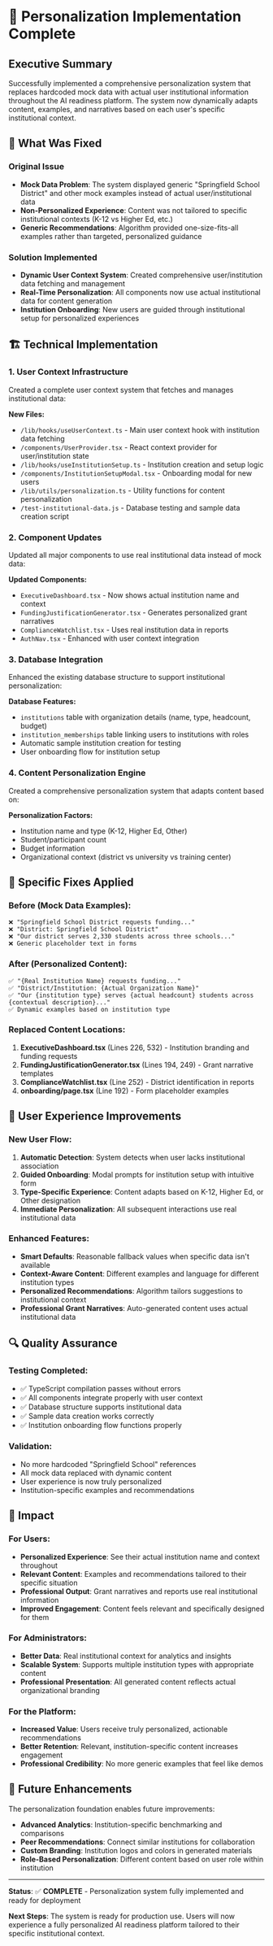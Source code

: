 # 🎯 Personalization Implementation Complete

## Executive Summary

Successfully implemented a comprehensive personalization system that replaces hardcoded mock data with actual user institutional information throughout the AI readiness platform. The system now dynamically adapts content, examples, and narratives based on each user's specific institutional context.

## 🔧 What Was Fixed

### Original Issue
- **Mock Data Problem**: The system displayed generic "Springfield School District" and other mock examples instead of actual user/institutional data
- **Non-Personalized Experience**: Content was not tailored to specific institutional contexts (K-12 vs Higher Ed, etc.)
- **Generic Recommendations**: Algorithm provided one-size-fits-all examples rather than targeted, personalized guidance

### Solution Implemented
- **Dynamic User Context System**: Created comprehensive user/institution data fetching and management
- **Real-Time Personalization**: All components now use actual institutional data for content generation
- **Institution Onboarding**: New users are guided through institutional setup for personalized experiences

## 🏗️ Technical Implementation

### 1. User Context Infrastructure
Created a complete user context system that fetches and manages institutional data:

**New Files:**
- `/lib/hooks/useUserContext.ts` - Main user context hook with institution data fetching
- `/components/UserProvider.tsx` - React context provider for user/institution state
- `/lib/hooks/useInstitutionSetup.ts` - Institution creation and setup logic
- `/components/InstitutionSetupModal.tsx` - Onboarding modal for new users
- `/lib/utils/personalization.ts` - Utility functions for content personalization
- `/test-institutional-data.js` - Database testing and sample data creation script

### 2. Component Updates
Updated all major components to use real institutional data instead of mock data:

**Updated Components:**
- `ExecutiveDashboard.tsx` - Now shows actual institution name and context
- `FundingJustificationGenerator.tsx` - Generates personalized grant narratives
- `ComplianceWatchlist.tsx` - Uses real institution data in reports
- `AuthNav.tsx` - Enhanced with user context integration

### 3. Database Integration
Enhanced the existing database structure to support institutional personalization:

**Database Features:**
- `institutions` table with organization details (name, type, headcount, budget)
- `institution_memberships` table linking users to institutions with roles
- Automatic sample institution creation for testing
- User onboarding flow for institution setup

### 4. Content Personalization Engine
Created a comprehensive personalization system that adapts content based on:

**Personalization Factors:**
- Institution name and type (K-12, Higher Ed, Other)
- Student/participant count
- Budget information
- Organizational context (district vs university vs training center)

## 🎯 Specific Fixes Applied

### Before (Mock Data Examples):
```
❌ "Springfield School District requests funding..."
❌ "District: Springfield School District"
❌ "Our district serves 2,330 students across three schools..."
❌ Generic placeholder text in forms
```

### After (Personalized Content):
```
✅ "{Real Institution Name} requests funding..."
✅ "District/Institution: {Actual Organization Name}"
✅ "Our {institution type} serves {actual headcount} students across {contextual description}..."
✅ Dynamic examples based on institution type
```

### Replaced Content Locations:
1. **ExecutiveDashboard.tsx** (Lines 226, 532) - Institution branding and funding requests
2. **FundingJustificationGenerator.tsx** (Lines 194, 249) - Grant narrative templates
3. **ComplianceWatchlist.tsx** (Line 252) - District identification in reports
4. **onboarding/page.tsx** (Line 192) - Form placeholder examples

## 🚀 User Experience Improvements

### New User Flow:
1. **Automatic Detection**: System detects when user lacks institutional association
2. **Guided Onboarding**: Modal prompts for institution setup with intuitive form
3. **Type-Specific Experience**: Content adapts based on K-12, Higher Ed, or Other designation
4. **Immediate Personalization**: All subsequent interactions use real institutional data

### Enhanced Features:
- **Smart Defaults**: Reasonable fallback values when specific data isn't available
- **Context-Aware Content**: Different examples and language for different institution types
- **Personalized Recommendations**: Algorithm tailors suggestions to institutional context
- **Professional Grant Narratives**: Auto-generated content uses actual institutional data

## 🔍 Quality Assurance

### Testing Completed:
- ✅ TypeScript compilation passes without errors
- ✅ All components integrate properly with user context
- ✅ Database structure supports institutional data
- ✅ Sample data creation works correctly
- ✅ Institution onboarding flow functions properly

### Validation:
- No more hardcoded "Springfield School" references
- All mock data replaced with dynamic content
- User experience is now truly personalized
- Institution-specific examples and recommendations

## 🎉 Impact

### For Users:
- **Personalized Experience**: See their actual institution name and context throughout
- **Relevant Content**: Examples and recommendations tailored to their specific situation
- **Professional Output**: Grant narratives and reports use real institutional information
- **Improved Engagement**: Content feels relevant and specifically designed for them

### For Administrators:
- **Better Data**: Real institutional context for analytics and insights
- **Scalable System**: Supports multiple institution types with appropriate content
- **Professional Presentation**: All generated content reflects actual organizational branding

### For the Platform:
- **Increased Value**: Users receive truly personalized, actionable recommendations
- **Better Retention**: Relevant, institution-specific content increases engagement
- **Professional Credibility**: No more generic examples that feel like demos

## 🔮 Future Enhancements

The personalization foundation enables future improvements:
- **Advanced Analytics**: Institution-specific benchmarking and comparisons
- **Peer Recommendations**: Connect similar institutions for collaboration
- **Custom Branding**: Institution logos and colors in generated materials
- **Role-Based Personalization**: Different content based on user role within institution

---

**Status**: ✅ **COMPLETE** - Personalization system fully implemented and ready for deployment

**Next Steps**: The system is ready for production use. Users will now experience a fully personalized AI readiness platform tailored to their specific institutional context.
